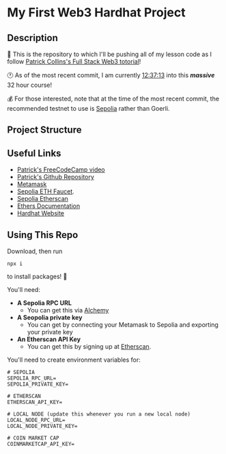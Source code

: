 # My First Web3 Hardhat Project

## Description

:file_folder: This is the repository to which I'll be pushing all of my lesson code as I follow <a href="https://www.youtube.com/watch?v=gyMwXuJrbJQ">Patrick Collins's Full Stack Web3 totorial</a>!

:clock1: As of the most recent commit, I am currently [12:37:13](https://www.youtube.com/watch?v=gyMwXuJrbJQ&t=45433) into this __*massive*__ 32 hour course!

:moneybag: For those interested, note that at the time of the most recent commit, the recommended testnet to use is <a href="https://sepoliafaucet.com/">Sepolia</a> rather than Goerli.

## Project Structure


## Useful Links

- <a href="https://www.youtube.com/watch?v=gyMwXuJrbJQ">Patrick's FreeCodeCamp video</a>
- <a href="https://github.com/smartcontractkit/full-blockchain-solidity-course-js">Patrick's Github Repository</a>
- <a href="https://metamask.io/">Metamask</a>
- <a href="https://sepoliafaucet.com/">Sepolia ETH Faucet</a>.
- <a href="https://sepolia.etherscan.io/">Sepolia Etherscan</a>
- <a href="https://docs.ethers.org/v5/">Ethers Documentation</a>
- <a href="https://hardhat.org/">Hardhat Website</a>

## Using This Repo

Download, then run

```shell
npx i
```

to install packages! :briefcase:

You'll need:
- __A Sepolia RPC URL__
    - You can get this via <a href="https://www.alchemy.com/">Alchemy</a>
- __A Seopolia private key__
    - You can get by connecting your Metamask to Sepolia and exporting your private key
- __An Etherscan API Key__
    - You can get this by signing up at <a href="https://etherscan.io/">Etherscan</a>.

You'll need to create environment variables for:

```plaintext
# SEPOLIA
SEPOLIA_RPC_URL=
SEPOLIA_PRIVATE_KEY=

# ETHERSCAN
ETHERSCAN_API_KEY=

# LOCAL NODE (update this whenever you run a new local node)
LOCAL_NODE_RPC_URL=
LOCAL_NODE_PRIVATE_KEY=

# COIN MARKET CAP
COINMARKETCAP_API_KEY=
```